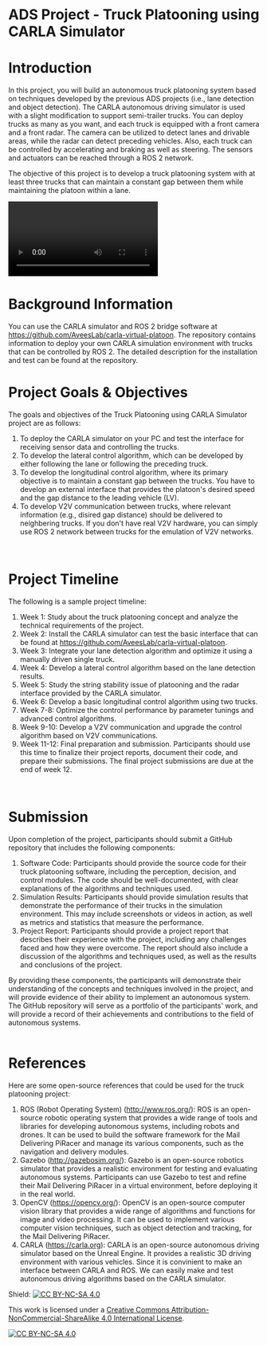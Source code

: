 # ADS Project - Truck Platooning using CARLA Simulator



# Introduction

In this project, you will build an autonomous truck platooning system based on techniques developed by the previous ADS projects (i.e., lane detection and object detection). The CARLA autonomous driving simulator is used with a slight modification to support semi-trailer trucks. You can deploy trucks as many as you want, and each truck is equipped with a front camera and a front radar. The camera can be utilized to detect lanes and drivable areas, while the radar can detect preceding vehicles. Also, each truck can be controlled by accelerating and braking as well as steering. The sensors and actuators can be reached through a ROS 2 network.

The objective of this project is to develop a truck platooning system with at least three trucks that can maintain a constant gap between them while maintaining the platoon within a lane.
</br>

<video src="https://github.com/SEA-ME/ADS_Truck-Platooning/assets/700359/05edcc03-3703-4f44-b040-1c1f7c7989cf"></video>





# Background Information




You can use the CARLA simulator and ROS 2 bridge software at https://github.com/AveesLab/carla-virtual-platoon. The repository contains information to deploy your own CARLA simulation environment with trucks that can be controlled by ROS 2. The detailed description for the installation and test can be found at the repository.
</br>

# Project Goals & Objectives

The goals and objectives of the Truck Platooning using CARLA Simulator project are as follows:

1. To deploy the CARLA simulator on your PC and test the interface for receiving sensor data and controlling the trucks.
2. To develop the lateral control algorithm, which can be developed by either following the lane or following the preceding truck.
3. To develop the longitudinal control algorithm, where its primary objective is to maintain a constant gap between the trucks. You have to develop an external interface that provides the platoon's desired speed and the gap distance to the leading vehicle (LV).
4. To develop V2V communication between trucks, where relevant information (e.g., disired gap distance) should be delivered to neighbering trucks. If you don't have real V2V hardware, you can simply use ROS 2 network between trucks for the emulation of V2V networks.
</br>

# Project Timeline

The following is a sample project timeline:

1. Week 1: Study about the truck platooning concept and analyze the technical requirements of the project.
2. Week 2: Install the CARLA simulator can test the basic interface that can be found at https://github.com/AveesLab/carla-virtual-platoon.
3. Week 3: Integrate your lane detection algorithm and optimize it using a manually driven single truck.
4. Week 4: Develop a lateral control algorithm based on the lane detection results.
5. Week 5: Study the string stability issue of platooning and the radar interface provided by the CARLA simulator.
6. Week 6: Develop a basic longitudinal control algorithm using two trucks.
7. Week 7-8: Optimize the control performance by parameter tunings and advanced control algorithms.
8. Week 9-10: Develop a V2V communication and upgrade the control algorithm based on V2V communications.
9. Week 11-12: Final preparation and submission. Participants should use this time to finalize their project reports, document their code, and prepare their submissions. The final project submissions are due at the end of week 12.
</br>

# Submission

Upon completion of the project, participants should submit a GitHub repository that includes the following components:

1. Software Code: Participants should provide the source code for their truck platooning software, including the perception, decision, and control modules. The code should be well-documented, with clear explanations of the algorithms and techniques used.
2. Simulation Results: Participants should provide simulation results that demonstrate the performance of their trucks in the simulation environment. This may include screenshots or videos in action, as well as metrics and statistics that measure the performance.
3. Project Report: Participants should provide a project report that describes their experience with the project, including any challenges faced and how they were overcome. The report should also include a discussion of the algorithms and techniques used, as well as the results and conclusions of the project.

By providing these components, the participants will demonstrate their understanding of the concepts and techniques involved in the project, and will provide evidence of their ability to implement an autonomous system. The GitHub repository will serve as a portfolio of the participants' work, and will provide a record of their achievements and contributions to the field of autonomous systems.  
</br>

# References

Here are some open-source references that could be used for the truck platooning project:

1. ROS (Robot Operating System) (http://www.ros.org/): ROS is an open-source robotic operating system that provides a wide range of tools and libraries for developing autonomous systems, including robots and drones. It can be used to build the software framework for the Mail Delivering PiRacer and manage its various components, such as the navigation and delivery modules.
2. Gazebo (http://gazebosim.org/): Gazebo is an open-source robotics simulator that provides a realistic environment for testing and evaluating autonomous systems. Participants can use Gazebo to test and refine their Mail Delivering PiRacer in a virtual environment, before deploying it in the real world.
3. OpenCV (https://opencv.org/): OpenCV is an open-source computer vision library that provides a wide range of algorithms and functions for image and video processing. It can be used to implement various computer vision techniques, such as object detection and tracking, for the Mail Delivering PiRacer.
4. CARLA (https://carla.org): CARLA is an open-source autonomous driving simulator based on the Unreal Engine. It provides a realistic 3D driving environment with various vehicles. Since it is convinient to make an interface between CARLA and ROS. We can easily make and test autonomous driving algorithms based on the CARLA simulator.

Shield: [![CC BY-NC-SA 4.0][cc-by-nc-sa-shield]][cc-by-nc-sa]

This work is licensed under a
[Creative Commons Attribution-NonCommercial-ShareAlike 4.0 International License][cc-by-nc-sa].

[![CC BY-NC-SA 4.0][cc-by-nc-sa-image]][cc-by-nc-sa]

[cc-by-nc-sa]: http://creativecommons.org/licenses/by-nc-sa/4.0/
[cc-by-nc-sa-image]: https://licensebuttons.net/l/by-nc-sa/4.0/88x31.png
[cc-by-nc-sa-shield]: https://img.shields.io/badge/License-CC%20BY--NC--SA%204.0-lightgrey.svg

